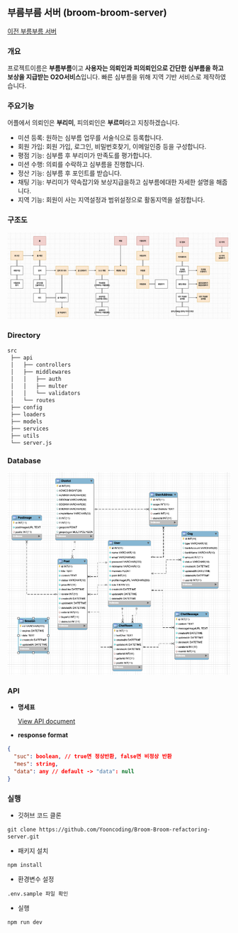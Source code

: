 ## 부름부름 서버 (broom-broom-server)

[이전 부름부름 서버](https://github.com/Yooncoding/broom-broom-server)

### 개요

프로젝트이름은 **부름부름**이고 **사용자는 의뢰인과 피의뢰인으로 간단한 심부름을 하고 보상을 지급받는 O2O서비스**입니다. 빠른 심부름을 위해 지역 기반 서비스로 제작하였습니다.

### 주요기능

어플에서 의뢰인은 **부리미**, 피의뢰인은 **부르미**라고 지칭하겠습니다.

- 미션 등록: 원하는 심부름 업무를 서술식으로 등록합니다.
- 회원 가입: 회원 가입, 로그인, 비밀번호찾기, 이메일인증 등을 구성합니다.
- 평점 기능: 심부름 후 부리미가 만족도를 평가합니다.
- 미션 수행: 의뢰를 수락하고 심부름을 진행합니다.
- 정산 기능: 심부름 후 포인트를 받습니다.
- 채팅 기능: 부리미가 약속잡기와 보상지급을하고 심부름에대한 자세한 설명을 해줍니다.
- 지역 기능: 회원이 사는 지역설정과 범위설정으로 활동지역을 설정합니다.

### 구조도

![menu.png](docs/menu.png)

### Directory

```
src
 ├── api
 │   ├── controllers
 │   ├── middlewares
 │   │   ├── auth
 │   │   ├── multer
 │   │   └── validators
 │   └── routes
 ├── config
 ├── loaders
 ├── models
 ├── services
 ├── utils
 └── server.js
```

### Database

![database.png](docs/database.png)

### API

- **명세표**

  [View API document](https://documenter.getpostman.com/view/13108520/U16etnJZ#intro)

- **response format**

```json
{
  "suc": boolean, // true면 정상반환, false면 비정상 반환
  "mes": string,
  "data": any // default -> "data": null
}
```

### 실행

- 깃허브 코드 클론

```
git clone https://github.com/Yooncoding/Broom-Broom-refactoring-server.git
```

- 패키지 설치

```
npm install
```

- 환경변수 설정

```
.env.sample 파일 확인
```

- 실행

```
npm run dev
```
